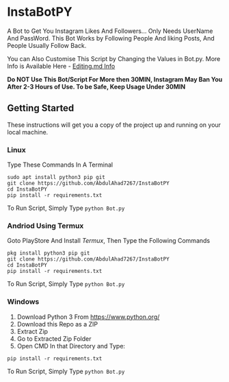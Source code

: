 # InstaBotPY
A Bot to Get You Instagram Likes And Followers... Only Needs UserName And PassWord.
This Bot Works by Following People And liking Posts, And People Usually Follow Back.

You can Also Customise This Script by Changing the Values in Bot.py.
More Info is Available Here - [Editing.md Info](https://github.com/AbdulAhad7267/InstaBotPY/blob/master/Editing.md)

**Do NOT Use This Bot/Script For More then 30MIN, Instagram May Ban You After 2-3 Hours of Use. To be Safe, Keep Usage Under 30MIN**

## Getting Started

These instructions will get you a copy of the project up and running on your local machine.

### Linux
Type These Commands In A Terminal
```
sudo apt install python3 pip git
git clone https://github.com/AbdulAhad7267/InstaBotPY
cd InstaBotPY
pip install -r requirements.txt
```
To Run Script, Simply Type ``` python Bot.py ```

### Andriod Using Termux
Goto PlayStore And Install _Termux_, Then Type the Following Commands
```
pkg install python3 pip git
git clone https://github.com/AbdulAhad7267/InstaBotPY
cd InstaBotPY
pip install -r requirements.txt
```
To Run Script, Simply Type ``` python Bot.py ```

### Windows 
1. Download Python 3 From https://www.python.org/
2. Download this Repo as a ZIP
3. Extract Zip
4. Go to Extracted Zip Folder
5. Open CMD In that Directory and Type:
```
pip install -r requirements.txt
```
To Run Script, Simply Type ```python Bot.py```
